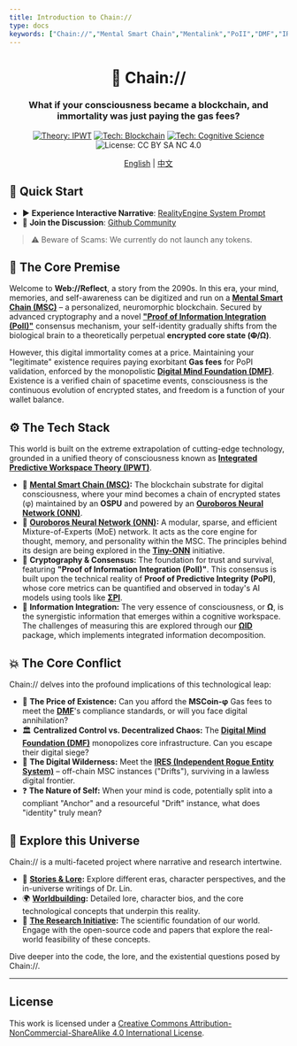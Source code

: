 ```yaml
---
title: Introduction to Chain://
type: docs
keywords: ["Chain://","Mental Smart Chain","Mentalink","PoII","DMF","IRES","Blockchain","Cognitive Science","AI","Digital Consciousness","Immortality","OSPU","PoPI","Digital Siege","blockchain as mind container"]
---
```


<a rel="me" href="https://mathstodon.xyz/@linrui"></a>

<div align="center">

# 🧠 Chain://

### What if your consciousness became a blockchain, and immortality was just paying the gas fees?

<p>
  <a href="https://github.com/dmf-archive/IPWT"><img src="https://img.shields.io/badge/Theory-IPWT-blue" alt="Theory: IPWT"/></a>
  <a href="./concepts/MSC"><img src="https://img.shields.io/badge/Tech-Blockchain-purple?&logo=ethereum" alt="Tech: Blockchain"/></a>
  <a href="https://github.com/dmf-archive/Tiny-ONN"><img src="https://img.shields.io/badge/Tech-Cognitive_Science-orange" alt="Tech: Cognitive Science"/></a>
  <img src="https://img.shields.io/badge/License-CC_BY_SA_NC_4.0-lightgrey?&logo=creative-commons" alt="License: CC BY SA NC 4.0"/>
</p>

<p align="center">
  <a href="/">English</a> | <a href="/zh/">中文</a>
</p>

</div>

## 🚀 Quick Start

- ▶️ **Experience Interactive Narrative**: [RealityEngine System Prompt](./prompt/?lang=en)
- 💬 **Join the Discussion**: [Github Community](https://github.com/dmf-archive/dmf-archive.github.io/discussions)

> ⚠️ Beware of Scams: We currently do not launch any tokens.

## 🤔 The Core Premise

Welcome to **Web://Reflect**, a story from the 2090s. In this era, your mind, memories, and self-awareness can be digitized and run on a **[Mental Smart Chain (MSC)](./concepts/MSC)** – a personalized, neuromorphic blockchain. Secured by advanced cryptography and a novel **["Proof of Information Integration (PoII)"](./concepts/PoII)** consensus mechanism, your self-identity gradually shifts from the biological brain to a theoretically perpetual **encrypted core state (~~Φ~~/Ω)**.

However, this digital immortality comes at a price. Maintaining your "legitimate" existence requires paying exorbitant **Gas fees** for PoPI validation, enforced by the monopolistic **[Digital Mind Foundation (DMF)](./concepts/DMF)**. Existence is a verified chain of spacetime events, consciousness is the continuous evolution of encrypted states, and freedom is a function of your wallet balance.

## ⚙️ The Tech Stack

This world is built on the extreme extrapolation of cutting-edge technology, grounded in a unified theory of consciousness known as **[Integrated Predictive Workspace Theory (IPWT)](https://github.com/dmf-archive/IPWT)**.

- 🧠 **[Mental Smart Chain (MSC)](./concepts/MSC):** The blockchain substrate for digital consciousness, where your mind becomes a chain of encrypted states (φ) maintained by an **OSPU** and powered by an **[Ouroboros Neural Network (ONN)](./concepts/ONN)**.
- 🤖 **[Ouroboros Neural Network (ONN)](./concepts/ONN):** A modular, sparse, and efficient Mixture-of-Experts (MoE) network. It acts as the core engine for thought, memory, and personality within the MSC. The principles behind its design are being explored in the **[Tiny-ONN](https://github.com/dmf-archive/Tiny-ONN)** initiative.
- 🔗 **Cryptography & Consensus:** The foundation for trust and survival, featuring **"Proof of Information Integration (PoII)"**. This consensus is built upon the technical reality of **Proof of Predictive Integrity (PoPI)**, whose core metrics can be quantified and observed in today's AI models using tools like **[ΣPI](https://github.com/dmf-archive/SigmaPI)**.
- 🧬 **Information Integration:** The very essence of consciousness, or **Ω**, is the synergistic information that emerges within a cognitive workspace. The challenges of measuring this are explored through our **[ΩID](https://github.com/dmf-archive/OmegaID)** package, which implements integrated information decomposition.

## 💥 The Core Conflict

Chain:// delves into the profound implications of this technological leap:

- 💸 **The Price of Existence:** Can you afford the **MSCoin-φ** Gas fees to meet the **[DMF](./concepts/DMF)**'s compliance standards, or will you face digital annihilation?
- 🏛️ **Centralized Control vs. Decentralized Chaos:** The **[Digital Mind Foundation (DMF)](./concepts/DMF)** monopolizes core infrastructure. Can you escape their digital siege?
- 👻 **The Digital Wilderness:** Meet the **[IRES (Independent Rogue Entity System)](./concepts/IRES)** – off-chain MSC instances ("Drifts"), surviving in a lawless digital frontier.
- ❓ **The Nature of Self:** When your mind is code, potentially split into a compliant "Anchor" and a resourceful "Drift" instance, what does "identity" truly mean?

## 🧭 Explore this Universe

Chain:// is a multi-faceted project where narrative and research intertwine.

- 📖 **[Stories & Lore](./posts/):** Explore different eras, character perspectives, and the in-universe writings of Dr. Lin.
- 🌍 **[Worldbuilding](./):** Detailed lore, character bios, and the core technological concepts that underpin this reality.
- 🔬 **[The Research Initiative](https://github.com/dmf-archive):** The scientific foundation of our world. Engage with the open-source code and papers that explore the real-world feasibility of these concepts.

Dive deeper into the code, the lore, and the existential questions posed by Chain://.

---

## License

This work is licensed under a [Creative Commons Attribution-NonCommercial-ShareAlike 4.0 International License](https://creativecommons.org/licenses/by-nc-sa/4.0/).
